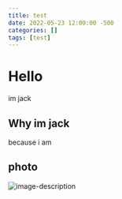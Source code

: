 ```yaml
---
title: test
date: 2022-05-23 12:00:00 -500
categories: []
tags: [test]
---
```


# Hello
im jack

## Why im jack

because i am

## photo

![image-description](https://cdn.sforum.vn/sforum/wp-content/uploads/2022/05/cach-tai-xuong-va-choi-minecraft-tren-chromebook-e1646810034525.jpg)